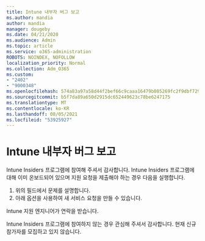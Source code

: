 ```yaml
---
title: Intune 내부자 버그 보고
ms.author: mandia
author: mandia
manager: dougeby
ms.date: 04/21/2020
ms.audience: Admin
ms.topic: article
ms.service: o365-administration
ROBOTS: NOINDEX, NOFOLLOW
localization_priority: Normal
ms.collection: Adm_O365
ms.custom:
- "2402"
- "9000348"
ms.openlocfilehash: 574a83a97a58d44f2bef66c9caaa16479b085269fc2f9dbf729a23ca8d37bba6
ms.sourcegitcommit: b5f7da89a650d2915dc652449623c78be6247175
ms.translationtype: MT
ms.contentlocale: ko-KR
ms.lasthandoff: 08/05/2021
ms.locfileid: "53925927"
---
```

# <a name="intune-insider-bug-filing"></a>Intune 내부자 버그 보고

Intune Insiders 프로그램에 참여해 주셔서 감사합니다. Intune Insiders 프로그램에 대해 이미 온보드되어 있으며 지원 요청을 제출해야 하는 경우 다음을 실행합니다.

1. 위의 필드에서 문제를 설명합니다.
2. 아래 옵션을 사용하여 새 서비스 요청을 만들 수 있습니다.

Intune 지원 엔지니어가 연락을 받습니다.

Intune Insiders 프로그램에 참여하지 않는 경우 관심해 주셔서 감사합니다. 현재 신규 참가자를 모집하고 있지 않습니다.

